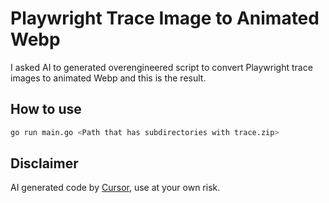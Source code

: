 # Playwright Trace Image to Animated Webp

I asked AI to generated overengineered script to convert Playwright trace images to animated Webp and this is the result.

## How to use

```bash
go run main.go <Path that has subdirectories with trace.zip>
```

## Disclaimer

AI generated code by [Cursor](https://www.cursor.com/), use at your own risk.
